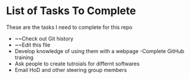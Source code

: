 # List of Tasks To Complete

These are the tasks I need to complete for this repo

- ~~Check out Git history
- ~~Edit this file
- Develop knowledge of using them with a webpage
 -Complete GitHub training
- Ask people to create tutroials for differnt softwares
- Email HoD and other steering group members
